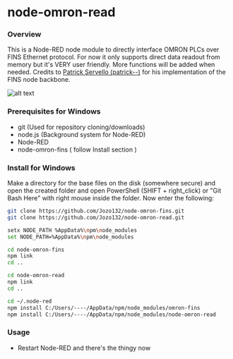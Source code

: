 node-omron-read
===============
### Overview
This is a Node-RED node module to directly interface OMRON PLCs over FINS Ethernet protocol. For now it only supports direct data readout from memory but it's VERY user friendly. More functions will be added when needed.
Credits to [Patrick Servello (patrick--)](https://github.com/patrick--) for his implementation of the FINS node backbone.

![alt text](https://github.com/Jozo132/node-omron-read/images/example.png)

### Prerequisites for Windows

* git	(Used for repository cloning/downloads)
* node.js	(Background system for Node-RED)
* Node-RED
* node-omron-fins	( follow Install section )

### Install for Windows
Make a directory for the base files on the disk (somewhere secure) and open the created folder and open PowerShell (SHIFT + right_click) or "Git Bash Here" with right mouse inside the folder. Now enter the following:
```sh
git clone https://github.com/Jozo132/node-omron-fins.git
git clone https://github.com/Jozo132/node-omron-read.git

setx NODE_PATH %AppData%\npm\node_modules
set NODE_PATH=%AppData%\npm\node_modules

cd node-omron-fins
npm link
cd ..

cd node-omron-read
npm link
cd ..

cd ~/.node-red
npm install C:/Users/----/AppData/npm/node_modules/omron-fins
npm install C:/Users/----/AppData/npm/node_modules/node-omron-read
```

### Usage

* Restart Node-RED and there's the thingy now
